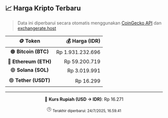 

<!-- HARGA_KRIPTO -->
## 📈 Harga Kripto Terbaru

> Data ini diperbarui secara otomatis menggunakan [CoinGecko API](https://www.coingecko.com/) dan [exchangerate.host](https://exchangerate.host/)

<div align="center">

| 🪙 Token | 💰 Harga (IDR) |
|:------:|---------------:|
| 🟠 **Bitcoin (BTC)**   | Rp 1.931.232.696 |
| 🔵 **Ethereum (ETH)**  | Rp 59.200.719 |
| 🟣 **Solana (SOL)**    | Rp 3.019.991 |
| 🟢 **Tether (USDT)**   | Rp 16.299 |

---

💱 **Kurs Rupiah (USD → IDR)**: Rp 16.271

🕒 <sub>Terakhir diperbarui: 24/7/2025, 16.59.41</sub>

</div>
<!-- /HARGA_KRIPTO -->